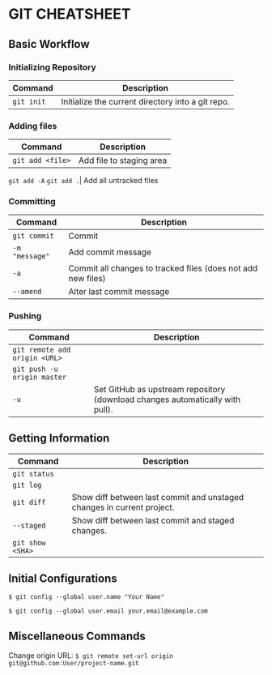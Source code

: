 # GIT CHEATSHEET

## Basic Workflow

### Initializing Repository

Command|Description
-------|-----------
`git init`|Initialize the current directory into a git repo.

### Adding files

Command|Description
-------|-----------
`git add <file>`|Add file to staging area
`git add -A`
`git add .`| Add all untracked files

### Committing ###

Command|Description
-------|-----------
`git commit`|Commit
`-m "message"`|Add commit message
`-a`|Commit all changes to tracked files (does not add new files)
`--amend`| Alter last commit message

### Pushing ###

Command|Description
-------|-----------
`git remote add origin <URL>`|
`git push -u origin master`|
`-u`|Set GitHub as upstream repository (download changes automatically with pull).


## Getting Information

Command|Description
-------|-----------
`git status`|
`git log`|
`git diff`|Show diff between last commit and unstaged changes in current project.
`--staged`|Show diff between last commit and staged changes.
`git show <SHA>`|

## Initial Configurations

`$ git config --global user.name "Your Name"`

`$ git config --global user.email your.email@example.com`

## Miscellaneous Commands

Change origin URL:
`$ git remote set-url origin git@github.com:User/project-name.git`
